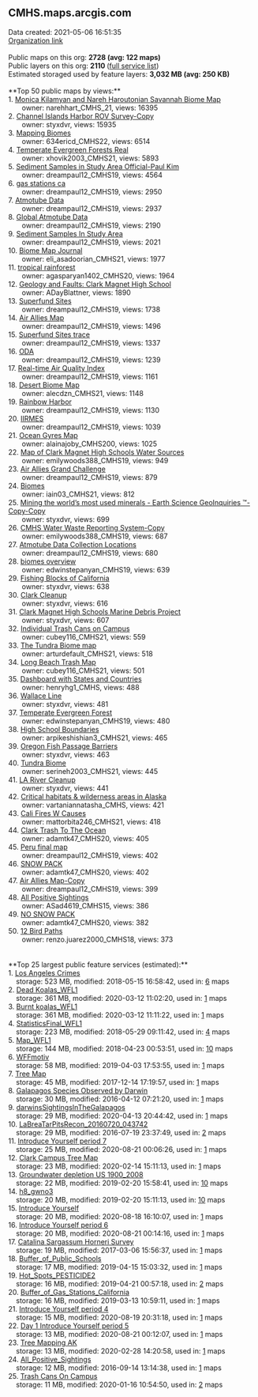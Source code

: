 <h2>CMHS.maps.arcgis.com</h2> Data created: 2021-05-06 16:51:35 <br /><a target='new' href='https://CMHS.maps.arcgis.com'>Organization link</a><br /><br />Public maps on this org: <b>2728 (avg: 122 maps)</b><br />Public layers on this org: <b>2110 </b>(<a target='new' href='https://services.arcgis.com/DEoxb4q3EJppiDKC/ArcGIS/rest/services'>full service list</a>)<br />Estimated storaged used by feature layers: <b>3,032 MB (avg: 250 KB)</b><br /><br />**Top 50 public maps by views:**<br />  1. <a target='new' href='https://www.arcgis.com/home/item.html?id=33ab029a0e31413abf55694e14249de4'>Monica Kilamyan and Nareh Haroutonian Savannah Biome Map</a> <br />  &nbsp;&nbsp;&nbsp;&nbsp; &nbsp;&nbsp;owner: narehhart_CMHS_21, views: 16395<br />  2. <a target='new' href='https://www.arcgis.com/home/item.html?id=807a9db950be48f49efaef4a4fee7f0c'>Channel Islands Harbor ROV Survey-Copy</a> <br />  &nbsp;&nbsp;&nbsp;&nbsp; &nbsp;&nbsp;owner: styxdvr, views: 15935<br />  3. <a target='new' href='https://www.arcgis.com/home/item.html?id=2574912dcd1a404a8897cf455543990c'>Mapping Biomes</a> <br />  &nbsp;&nbsp;&nbsp;&nbsp; &nbsp;&nbsp;owner: 634ericd_CMHS22, views: 6514<br />  4. <a target='new' href='https://www.arcgis.com/home/item.html?id=81a77615634242a394f81bdfcbdb51af'>Temperate Evergreen Forests Real</a> <br />  &nbsp;&nbsp;&nbsp;&nbsp; &nbsp;&nbsp;owner: xhovik2003_CMHS21, views: 5893<br />  5. <a target='new' href='https://www.arcgis.com/home/item.html?id=39380fbaf18a4523a59b2993fa3add66'>Sediment Samples in Study Area Official-Paul Kim</a> <br />  &nbsp;&nbsp;&nbsp;&nbsp; &nbsp;&nbsp;owner: dreampaul12_CMHS19, views: 4564<br />  6. <a target='new' href='https://www.arcgis.com/home/item.html?id=c5f2b071030042768390cb53556c1f5d'>gas stations ca</a> <br />  &nbsp;&nbsp;&nbsp;&nbsp; &nbsp;&nbsp;owner: dreampaul12_CMHS19, views: 2950<br />  7. <a target='new' href='https://www.arcgis.com/home/item.html?id=d6700a85809a42cab3f173691ab025da'>Atmotube Data</a> <br />  &nbsp;&nbsp;&nbsp;&nbsp; &nbsp;&nbsp;owner: dreampaul12_CMHS19, views: 2937<br />  8. <a target='new' href='https://www.arcgis.com/home/item.html?id=b9c2adc0fa77446696d430b1588ba9d2'>Global Atmotube Data</a> <br />  &nbsp;&nbsp;&nbsp;&nbsp; &nbsp;&nbsp;owner: dreampaul12_CMHS19, views: 2190<br />  9. <a target='new' href='https://www.arcgis.com/home/item.html?id=9e289ec32e054172a39df995a79a828f'>Sediment Samples In Study Area</a> <br />  &nbsp;&nbsp;&nbsp;&nbsp; &nbsp;&nbsp;owner: dreampaul12_CMHS19, views: 2021<br />  10. <a target='new' href='https://www.arcgis.com/home/item.html?id=26459b49d28b4a2886ea3802a1c07f87'>Biome Map Journal</a> <br />  &nbsp;&nbsp;&nbsp;&nbsp; &nbsp;&nbsp;owner: eli_asadoorian_CMHS21, views: 1977<br />  11. <a target='new' href='https://www.arcgis.com/home/item.html?id=e65f105b3e21441cb9d68df0c4f157ac'>tropical rainforest</a> <br />  &nbsp;&nbsp;&nbsp;&nbsp; &nbsp;&nbsp;owner: agasparyan1402_CMHS20, views: 1964<br />  12. <a target='new' href='https://www.arcgis.com/home/item.html?id=fb7f3edcd31f420fb36375cdd380758a'>Geology and Faults: Clark Magnet High School</a> <br />  &nbsp;&nbsp;&nbsp;&nbsp; &nbsp;&nbsp;owner: ADayBlattner, views: 1890<br />  13. <a target='new' href='https://www.arcgis.com/home/item.html?id=82bed07408d44fc69943a0739e0c2be0'>Superfund Sites</a> <br />  &nbsp;&nbsp;&nbsp;&nbsp; &nbsp;&nbsp;owner: dreampaul12_CMHS19, views: 1738<br />  14. <a target='new' href='https://www.arcgis.com/home/item.html?id=749aa82161d94312a48d1e4e839e1e72'>Air Allies Map</a> <br />  &nbsp;&nbsp;&nbsp;&nbsp; &nbsp;&nbsp;owner: dreampaul12_CMHS19, views: 1496<br />  15. <a target='new' href='https://www.arcgis.com/home/item.html?id=d11590a47e164a21a26bb4378b6454df'>Superfund Sites trace</a> <br />  &nbsp;&nbsp;&nbsp;&nbsp; &nbsp;&nbsp;owner: dreampaul12_CMHS19, views: 1337<br />  16. <a target='new' href='https://www.arcgis.com/home/item.html?id=b93b0ea04c804585b23c93f6c255c7e0'>ODA</a> <br />  &nbsp;&nbsp;&nbsp;&nbsp; &nbsp;&nbsp;owner: dreampaul12_CMHS19, views: 1239<br />  17. <a target='new' href='https://www.arcgis.com/home/item.html?id=44d971367cda4b63b04d9012842928af'>Real-time Air Quality Index</a> <br />  &nbsp;&nbsp;&nbsp;&nbsp; &nbsp;&nbsp;owner: dreampaul12_CMHS19, views: 1161<br />  18. <a target='new' href='https://www.arcgis.com/home/item.html?id=1ffadb1145a7479a8884b5e3a630eda5'>Desert Biome Map</a> <br />  &nbsp;&nbsp;&nbsp;&nbsp; &nbsp;&nbsp;owner: alecdzn_CMHS21, views: 1148<br />  19. <a target='new' href='https://www.arcgis.com/home/item.html?id=da466b10b3d44b2397e6bd7327de3c9f'>Rainbow Harbor</a> <br />  &nbsp;&nbsp;&nbsp;&nbsp; &nbsp;&nbsp;owner: dreampaul12_CMHS19, views: 1130<br />  20. <a target='new' href='https://www.arcgis.com/home/item.html?id=8b8f81da0038467583c1648c2bc852d7'>IIRMES</a> <br />  &nbsp;&nbsp;&nbsp;&nbsp; &nbsp;&nbsp;owner: dreampaul12_CMHS19, views: 1039<br />  21. <a target='new' href='https://www.arcgis.com/home/item.html?id=2a16d308df134f228e59642db54eef36'>Ocean Gyres Map</a> <br />  &nbsp;&nbsp;&nbsp;&nbsp; &nbsp;&nbsp;owner: alainajoby_CMHS200, views: 1025<br />  22. <a target='new' href='https://www.arcgis.com/home/item.html?id=f8d631abebf04cbaab82f4b57e8a0b19'>Map of Clark Magnet High Schools Water Sources</a> <br />  &nbsp;&nbsp;&nbsp;&nbsp; &nbsp;&nbsp;owner: emilywoods388_CMHS19, views: 949<br />  23. <a target='new' href='https://www.arcgis.com/home/item.html?id=72564e04526b46b0b2542d7f30b040a5'>Air Allies Grand Challenge</a> <br />  &nbsp;&nbsp;&nbsp;&nbsp; &nbsp;&nbsp;owner: dreampaul12_CMHS19, views: 879<br />  24. <a target='new' href='https://www.arcgis.com/home/item.html?id=5486548e51e24dbea0096a3596c67609'> Biomes</a> <br />  &nbsp;&nbsp;&nbsp;&nbsp; &nbsp;&nbsp;owner: iain03_CMHS21, views: 812<br />  25. <a target='new' href='https://www.arcgis.com/home/item.html?id=7106f127423b42eaa4edecb8f35405d5'>Mining the world’s most used minerals - Earth Science GeoInquiries ™-Copy-Copy</a> <br />  &nbsp;&nbsp;&nbsp;&nbsp; &nbsp;&nbsp;owner: styxdvr, views: 699<br />  26. <a target='new' href='https://www.arcgis.com/home/item.html?id=7f55e02b115f4e5d8d93c76d61606597'>CMHS Water Waste Reporting System-Copy</a> <br />  &nbsp;&nbsp;&nbsp;&nbsp; &nbsp;&nbsp;owner: emilywoods388_CMHS19, views: 687<br />  27. <a target='new' href='https://www.arcgis.com/home/item.html?id=37240d5e03504b54add71031c2d14451'>Atmotube Data Collection Locations</a> <br />  &nbsp;&nbsp;&nbsp;&nbsp; &nbsp;&nbsp;owner: dreampaul12_CMHS19, views: 680<br />  28. <a target='new' href='https://www.arcgis.com/home/item.html?id=5c8c47d3ec7b46a6aa311f31738a4f49'>biomes overview</a> <br />  &nbsp;&nbsp;&nbsp;&nbsp; &nbsp;&nbsp;owner: edwinstepanyan_CMHS19, views: 639<br />  29. <a target='new' href='https://www.arcgis.com/home/item.html?id=9d684f57989d42e2aa662f7c229627ff'>Fishing Blocks of California</a> <br />  &nbsp;&nbsp;&nbsp;&nbsp; &nbsp;&nbsp;owner: styxdvr, views: 638<br />  30. <a target='new' href='https://www.arcgis.com/home/item.html?id=cd554a41c8b045c3a6a3f2c6b7d1378b'>Clark Cleanup</a> <br />  &nbsp;&nbsp;&nbsp;&nbsp; &nbsp;&nbsp;owner: styxdvr, views: 616<br />  31. <a target='new' href='https://www.arcgis.com/home/item.html?id=df43c449465c4f8c89498a86b68a9f07'>Clark Magnet High Schools Marine Debris Project</a> <br />  &nbsp;&nbsp;&nbsp;&nbsp; &nbsp;&nbsp;owner: styxdvr, views: 607<br />  32. <a target='new' href='https://www.arcgis.com/home/item.html?id=1f6232aacacc44cfb9cbeb9ff156d1ed'>Individual Trash Cans on Campus</a> <br />  &nbsp;&nbsp;&nbsp;&nbsp; &nbsp;&nbsp;owner: cubey116_CMHS21, views: 559<br />  33. <a target='new' href='https://www.arcgis.com/home/item.html?id=17d41f08e4fd4f8e8161dffe7affb6e3'>The Tundra Biome map</a> <br />  &nbsp;&nbsp;&nbsp;&nbsp; &nbsp;&nbsp;owner: arturdefault_CMHS21, views: 518<br />  34. <a target='new' href='https://www.arcgis.com/home/item.html?id=fbcaf7919bb24546b59e6011b1c72728'>Long Beach Trash Map</a> <br />  &nbsp;&nbsp;&nbsp;&nbsp; &nbsp;&nbsp;owner: cubey116_CMHS21, views: 501<br />  35. <a target='new' href='https://www.arcgis.com/home/item.html?id=fbf16261431149bdbdb74323afc7ab0b'>Dashboard with States and Countries</a> <br />  &nbsp;&nbsp;&nbsp;&nbsp; &nbsp;&nbsp;owner: henryhg1_CMHS, views: 488<br />  36. <a target='new' href='https://www.arcgis.com/home/item.html?id=ee36a6c18cd0424498a7c7dc3df5ee34'>Wallace Line</a> <br />  &nbsp;&nbsp;&nbsp;&nbsp; &nbsp;&nbsp;owner: styxdvr, views: 481<br />  37. <a target='new' href='https://www.arcgis.com/home/item.html?id=b6fbdb1108aa4f7db0dc4f67e6c19c3b'>Temperate Evergreen Forest</a> <br />  &nbsp;&nbsp;&nbsp;&nbsp; &nbsp;&nbsp;owner: edwinstepanyan_CMHS19, views: 480<br />  38. <a target='new' href='https://www.arcgis.com/home/item.html?id=04ac59b521fe4ee8981b3e7c4c0c7bdf'>High School Boundaries</a> <br />  &nbsp;&nbsp;&nbsp;&nbsp; &nbsp;&nbsp;owner: arpikeshishian3_CMHS21, views: 465<br />  39. <a target='new' href='https://www.arcgis.com/home/item.html?id=4daca67cd1bb4dd9a335cff6c34362f0'>Oregon Fish Passage Barriers</a> <br />  &nbsp;&nbsp;&nbsp;&nbsp; &nbsp;&nbsp;owner: styxdvr, views: 463<br />  40. <a target='new' href='https://www.arcgis.com/home/item.html?id=f49b711858eb424c943d85c7987ac579'>Tundra Biome  </a> <br />  &nbsp;&nbsp;&nbsp;&nbsp; &nbsp;&nbsp;owner: serineh2003_CMHS21, views: 445<br />  41. <a target='new' href='https://www.arcgis.com/home/item.html?id=2a305cd9629f46cf90c3093121a25db9'>LA River Cleanup</a> <br />  &nbsp;&nbsp;&nbsp;&nbsp; &nbsp;&nbsp;owner: styxdvr, views: 441<br />  42. <a target='new' href='https://www.arcgis.com/home/item.html?id=fdb9678f43aa4dcc95226e6a0b2923cc'>Critical habitats & wilderness areas in Alaska</a> <br />  &nbsp;&nbsp;&nbsp;&nbsp; &nbsp;&nbsp;owner: vartaniannatasha_CMHS, views: 421<br />  43. <a target='new' href='https://www.arcgis.com/home/item.html?id=cc204ec0c6fc40ccbef8ad5ade93f124'>Cali Fires W Causes</a> <br />  &nbsp;&nbsp;&nbsp;&nbsp; &nbsp;&nbsp;owner: mattorbita246_CMHS21, views: 418<br />  44. <a target='new' href='https://www.arcgis.com/home/item.html?id=5dc1b930f89f46e0b9221d19f07dfc2f'>Clark Trash To The Ocean</a> <br />  &nbsp;&nbsp;&nbsp;&nbsp; &nbsp;&nbsp;owner: adamtk47_CMHS20, views: 405<br />  45. <a target='new' href='https://www.arcgis.com/home/item.html?id=929085481bf54f04827da667eba2770a'>Peru final map</a> <br />  &nbsp;&nbsp;&nbsp;&nbsp; &nbsp;&nbsp;owner: dreampaul12_CMHS19, views: 402<br />  46. <a target='new' href='https://www.arcgis.com/home/item.html?id=ed36ba506f834a7281794612380beccc'>SNOW PACK</a> <br />  &nbsp;&nbsp;&nbsp;&nbsp; &nbsp;&nbsp;owner: adamtk47_CMHS20, views: 402<br />  47. <a target='new' href='https://www.arcgis.com/home/item.html?id=d5c546f3e1b44fe18c07cf07f1f5aa5e'>Air Allies Map-Copy</a> <br />  &nbsp;&nbsp;&nbsp;&nbsp; &nbsp;&nbsp;owner: dreampaul12_CMHS19, views: 399<br />  48. <a target='new' href='https://www.arcgis.com/home/item.html?id=213328d293304014a40478f0c0a5b905'>All Positive Sightings</a> <br />  &nbsp;&nbsp;&nbsp;&nbsp; &nbsp;&nbsp;owner: ASad4619_CMHS15, views: 386<br />  49. <a target='new' href='https://www.arcgis.com/home/item.html?id=123c75def7374a50bf89bf817db48e9c'>NO SNOW PACK</a> <br />  &nbsp;&nbsp;&nbsp;&nbsp; &nbsp;&nbsp;owner: adamtk47_CMHS20, views: 382<br />  50. <a target='new' href='https://www.arcgis.com/home/item.html?id=81d47702dcbc4f84807371e0c113a5e7'>12 Bird Paths</a> <br />  &nbsp;&nbsp;&nbsp;&nbsp; &nbsp;&nbsp;owner: renzo.juarez2000_CMHS18, views: 373<br /><br /><br />**Top 25 largest public feature services (estimated):**<br /> 1. <a target='new' href='https://www.arcgis.com/home/item.html?id=e515555caf3e49bbb99b43d02350aa05'>Los Angeles Crimes</a><br /> &nbsp;&nbsp;&nbsp;&nbsp;storage: 523 MB, modified: 2018-05-15 16:58:42,  used in: <a target='new' href='https://ed-ind-tb.s3-us-west-1.amazonaws.com/ADI/e515555caf3e49bbb99b43d02350aa05.html'> 6</a> maps<br /> 2. <a target='new' href='https://www.arcgis.com/home/item.html?id=f66a0a00d90d4dc59632f8cd6ceb19f4'>Dead Koalas_WFL1</a><br /> &nbsp;&nbsp;&nbsp;&nbsp;storage: 361 MB, modified: 2020-03-12 11:02:20,  used in: <a target='new' href='https://ed-ind-tb.s3-us-west-1.amazonaws.com/ADI/f66a0a00d90d4dc59632f8cd6ceb19f4.html'> 1</a> maps<br /> 3. <a target='new' href='https://www.arcgis.com/home/item.html?id=d63e8549d47540228dfde9b9bfd60c69'>Burnt koalas_WFL1</a><br /> &nbsp;&nbsp;&nbsp;&nbsp;storage: 361 MB, modified: 2020-03-12 11:11:22,  used in: <a target='new' href='https://ed-ind-tb.s3-us-west-1.amazonaws.com/ADI/d63e8549d47540228dfde9b9bfd60c69.html'> 1</a> maps<br /> 4. <a target='new' href='https://www.arcgis.com/home/item.html?id=9abfe2bc5cff4b33ba055c1f9e45946d'>StatisticsFinal_WFL1</a><br /> &nbsp;&nbsp;&nbsp;&nbsp;storage: 223 MB, modified: 2018-05-29 09:11:42,  used in: <a target='new' href='https://ed-ind-tb.s3-us-west-1.amazonaws.com/ADI/9abfe2bc5cff4b33ba055c1f9e45946d.html'> 4</a> maps<br /> 5. <a target='new' href='https://www.arcgis.com/home/item.html?id=980bb8880a4b4ca6a304f4a9db8d0c49'>Map_WFL1</a><br /> &nbsp;&nbsp;&nbsp;&nbsp;storage: 144 MB, modified: 2018-04-23 00:53:51,  used in: <a target='new' href='https://ed-ind-tb.s3-us-west-1.amazonaws.com/ADI/980bb8880a4b4ca6a304f4a9db8d0c49.html'> 10</a> maps<br /> 6. <a target='new' href='https://www.arcgis.com/home/item.html?id=85fb19d9d6d849e48f4011d34700a450'>WFFmotiv</a><br /> &nbsp;&nbsp;&nbsp;&nbsp;storage: 58 MB, modified: 2019-04-03 17:53:55,  used in: <a target='new' href='https://ed-ind-tb.s3-us-west-1.amazonaws.com/ADI/85fb19d9d6d849e48f4011d34700a450.html'> 1</a> maps<br /> 7. <a target='new' href='https://www.arcgis.com/home/item.html?id=779fa4e37eca40e9ba27de2085328f75'>Tree Map</a><br /> &nbsp;&nbsp;&nbsp;&nbsp;storage: 45 MB, modified: 2017-12-14 17:19:57,  used in: <a target='new' href='https://ed-ind-tb.s3-us-west-1.amazonaws.com/ADI/779fa4e37eca40e9ba27de2085328f75.html'> 1</a> maps<br /> 8. <a target='new' href='https://www.arcgis.com/home/item.html?id=6c6e0537fc594ed5820baf6dc881aab3'>Galapagos Species Observed by Darwin</a><br /> &nbsp;&nbsp;&nbsp;&nbsp;storage: 30 MB, modified: 2016-04-12 07:21:20,  used in: <a target='new' href='https://ed-ind-tb.s3-us-west-1.amazonaws.com/ADI/6c6e0537fc594ed5820baf6dc881aab3.html'> 1</a> maps<br /> 9. <a target='new' href='https://www.arcgis.com/home/item.html?id=8346466f5ac243c99bf59cd0b55b6edc'>darwinsSightingsInTheGalapagos</a><br /> &nbsp;&nbsp;&nbsp;&nbsp;storage: 29 MB, modified: 2020-04-13 20:44:42,  used in: <a target='new' href='https://ed-ind-tb.s3-us-west-1.amazonaws.com/ADI/8346466f5ac243c99bf59cd0b55b6edc.html'> 1</a> maps<br /> 10. <a target='new' href='https://www.arcgis.com/home/item.html?id=748de845944f4e17bbdc52de4ba9e22b'>LaBreaTarPitsRecon_20160720_043742</a><br /> &nbsp;&nbsp;&nbsp;&nbsp;storage: 29 MB, modified: 2016-07-19 23:37:49,  used in: <a target='new' href='https://ed-ind-tb.s3-us-west-1.amazonaws.com/ADI/748de845944f4e17bbdc52de4ba9e22b.html'> 2</a> maps<br /> 11. <a target='new' href='https://www.arcgis.com/home/item.html?id=f4764a7f2a8a4a8ca760bf15b91c6562'>Introduce Yourself  period 7</a><br /> &nbsp;&nbsp;&nbsp;&nbsp;storage: 25 MB, modified: 2020-08-21 00:06:26,  used in: <a target='new' href='https://ed-ind-tb.s3-us-west-1.amazonaws.com/ADI/f4764a7f2a8a4a8ca760bf15b91c6562.html'> 1</a> maps<br /> 12. <a target='new' href='https://www.arcgis.com/home/item.html?id=3deb44d0adaf4d42806f5209be467852'>Clark Campus Tree Map</a><br /> &nbsp;&nbsp;&nbsp;&nbsp;storage: 23 MB, modified: 2020-02-14 15:11:13,  used in: <a target='new' href='https://ed-ind-tb.s3-us-west-1.amazonaws.com/ADI/3deb44d0adaf4d42806f5209be467852.html'> 1</a> maps<br /> 13. <a target='new' href='https://www.arcgis.com/home/item.html?id=d32fc262efb94436a3eba02f96978e8b'>Groundwater depletion US 1900_2008</a><br /> &nbsp;&nbsp;&nbsp;&nbsp;storage: 22 MB, modified: 2019-02-20 15:58:41,  used in: <a target='new' href='https://ed-ind-tb.s3-us-west-1.amazonaws.com/ADI/d32fc262efb94436a3eba02f96978e8b.html'> 10</a> maps<br /> 14. <a target='new' href='https://www.arcgis.com/home/item.html?id=5f912961698b4cad98637f7bf598d1e4'>h8_gwno3</a><br /> &nbsp;&nbsp;&nbsp;&nbsp;storage: 20 MB, modified: 2019-02-20 15:11:13,  used in: <a target='new' href='https://ed-ind-tb.s3-us-west-1.amazonaws.com/ADI/5f912961698b4cad98637f7bf598d1e4.html'> 10</a> maps<br /> 15. <a target='new' href='https://www.arcgis.com/home/item.html?id=73f11be2284d4a58860cd74d1eebd6e9'>Introduce Yourself</a><br /> &nbsp;&nbsp;&nbsp;&nbsp;storage: 20 MB, modified: 2020-08-18 16:10:07,  used in: <a target='new' href='https://ed-ind-tb.s3-us-west-1.amazonaws.com/ADI/73f11be2284d4a58860cd74d1eebd6e9.html'> 1</a> maps<br /> 16. <a target='new' href='https://www.arcgis.com/home/item.html?id=503126fc7dad4d508ca392686180bbed'>Introduce Yourself  period 6</a><br /> &nbsp;&nbsp;&nbsp;&nbsp;storage: 20 MB, modified: 2020-08-21 00:14:16,  used in: <a target='new' href='https://ed-ind-tb.s3-us-west-1.amazonaws.com/ADI/503126fc7dad4d508ca392686180bbed.html'> 1</a> maps<br /> 17. <a target='new' href='https://www.arcgis.com/home/item.html?id=5ec79c0f617447cf8ef9f5ab7d01fe97'>Catalina Sargassum Horneri Survey</a><br /> &nbsp;&nbsp;&nbsp;&nbsp;storage: 19 MB, modified: 2017-03-06 15:56:37,  used in: <a target='new' href='https://ed-ind-tb.s3-us-west-1.amazonaws.com/ADI/5ec79c0f617447cf8ef9f5ab7d01fe97.html'> 1</a> maps<br /> 18. <a target='new' href='https://www.arcgis.com/home/item.html?id=72cf619cabf14626bed1b04d5fc85252'>Buffer_of_Public_Schools</a><br /> &nbsp;&nbsp;&nbsp;&nbsp;storage: 17 MB, modified: 2019-04-15 15:03:32,  used in: <a target='new' href='https://ed-ind-tb.s3-us-west-1.amazonaws.com/ADI/72cf619cabf14626bed1b04d5fc85252.html'> 1</a> maps<br /> 19. <a target='new' href='https://www.arcgis.com/home/item.html?id=ad76d6f1b810450d9c0bb1613603a96a'>Hot_Spots_PESTICIDE2</a><br /> &nbsp;&nbsp;&nbsp;&nbsp;storage: 16 MB, modified: 2019-04-21 00:57:18,  used in: <a target='new' href='https://ed-ind-tb.s3-us-west-1.amazonaws.com/ADI/ad76d6f1b810450d9c0bb1613603a96a.html'> 2</a> maps<br /> 20. <a target='new' href='https://www.arcgis.com/home/item.html?id=dd60497a532d4763bbec305de012d52b'>Buffer_of_Gas_Stations_California</a><br /> &nbsp;&nbsp;&nbsp;&nbsp;storage: 16 MB, modified: 2019-03-13 10:59:11,  used in: <a target='new' href='https://ed-ind-tb.s3-us-west-1.amazonaws.com/ADI/dd60497a532d4763bbec305de012d52b.html'> 1</a> maps<br /> 21. <a target='new' href='https://www.arcgis.com/home/item.html?id=5ecd6047d4e045088be458f7d6b99b87'>Introduce Yourself  period 4</a><br /> &nbsp;&nbsp;&nbsp;&nbsp;storage: 15 MB, modified: 2020-08-19 20:31:18,  used in: <a target='new' href='https://ed-ind-tb.s3-us-west-1.amazonaws.com/ADI/5ecd6047d4e045088be458f7d6b99b87.html'> 1</a> maps<br /> 22. <a target='new' href='https://www.arcgis.com/home/item.html?id=441f2312fe3f43feb55bc186fd4425b8'>Day 1 Introduce Yourself  period 5</a><br /> &nbsp;&nbsp;&nbsp;&nbsp;storage: 13 MB, modified: 2020-08-21 00:12:07,  used in: <a target='new' href='https://ed-ind-tb.s3-us-west-1.amazonaws.com/ADI/441f2312fe3f43feb55bc186fd4425b8.html'> 1</a> maps<br /> 23. <a target='new' href='https://www.arcgis.com/home/item.html?id=4e451ff0ab724045b3b820720d9d47b3'>Tree Mapping AK</a><br /> &nbsp;&nbsp;&nbsp;&nbsp;storage: 13 MB, modified: 2020-02-28 14:20:58,  used in: <a target='new' href='https://ed-ind-tb.s3-us-west-1.amazonaws.com/ADI/4e451ff0ab724045b3b820720d9d47b3.html'> 1</a> maps<br /> 24. <a target='new' href='https://www.arcgis.com/home/item.html?id=6d68067f689f4286ac1bc165bdb660ec'>All_Positive_Sightings</a><br /> &nbsp;&nbsp;&nbsp;&nbsp;storage: 12 MB, modified: 2016-09-14 13:14:38,  used in: <a target='new' href='https://ed-ind-tb.s3-us-west-1.amazonaws.com/ADI/6d68067f689f4286ac1bc165bdb660ec.html'> 1</a> maps<br /> 25. <a target='new' href='https://www.arcgis.com/home/item.html?id=841b4806db704edcb47c3e8a52d50f86'>Trash Cans On Campus</a><br /> &nbsp;&nbsp;&nbsp;&nbsp;storage: 11 MB, modified: 2020-01-16 10:54:50,  used in: <a target='new' href='https://ed-ind-tb.s3-us-west-1.amazonaws.com/ADI/841b4806db704edcb47c3e8a52d50f86.html'> 2</a> maps<br />